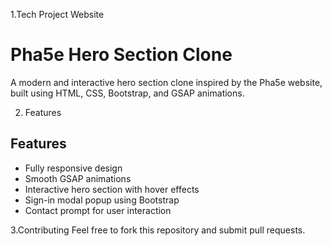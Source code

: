 1.Tech Project Website

# Pha5e Hero Section Clone
A modern and interactive hero section clone inspired by the Pha5e website, built using HTML, CSS, Bootstrap, and GSAP animations.

2. Features
## Features
- Fully responsive design
- Smooth GSAP animations
- Interactive hero section with hover effects
- Sign-in modal popup using Bootstrap
- Contact prompt for user interaction

3.Contributing
Feel free to fork this repository and submit pull requests. 
